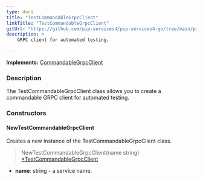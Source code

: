 ```yaml
---
type: docs
title: "TestCommandableGrpcClient"
linkTitle: "TestCommandableGrpcClient"
gitUrl: "https://github.com/pip-services4/pip-services4-go/tree/main/pip-services4-grpc-go"
description: > 
    GRPC client for automated testing.

---
```


**Implements:** [CommandableGrpcClient](../../clients/commandable_grpc_client)


### Description

The TestCommandableGrpcClient class allows you to create a commandable GRPC client for automated testing.

### Constructors

#### NewTestCommandableGrpcClient
Creates a new instance of the TestCommandableGrpcClient class.

> NewTestCommandableGrpcClient(name string) [*TestCommandableGrpcClient]()

- **name**: string - a service name.


